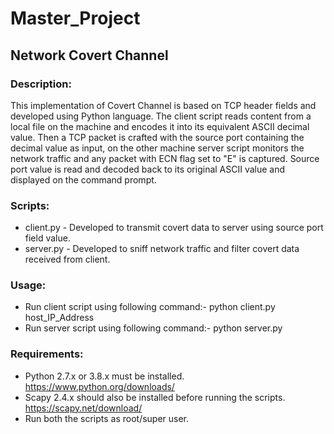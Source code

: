 # Master_Project
## Network Covert Channel

### **Description:**
This implementation of Covert Channel is based on TCP header fields and developed using Python language. The client script reads content from a local file on the machine and encodes it into its equivalent ASCII decimal value. Then a TCP packet is crafted with the source port containing the decimal value as input, on the other machine server script monitors the network traffic and any packet with ECN flag set to "E" is captured. Source port value is read and decoded back to its original ASCII value and displayed on the command prompt. 

### **Scripts:**
- client.py - Developed to transmit covert data to server using source port field value.
- server.py - Developed to sniff network traffic and filter covert data received from client. 

### **Usage:**
- Run client script using following command:- python client.py host_IP_Address
- Run server script using following command:- python server.py 

### **Requirements:**
- Python 2.7.x or 3.8.x must be installed. https://www.python.org/downloads/
- Scapy 2.4.x should also be installed before running the scripts. https://scapy.net/download/
- Run both the scripts as root/super user.

